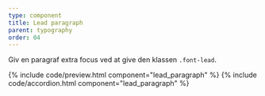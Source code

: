 ```yaml
---
type: component
title: Lead paragraph
parent: typography
order: 04
---
```



<div class="row">
  <div class="col-12">
    <p>Giv en paragraf extra focus ved at give den klassen <code>.font-lead</code>.</p>
  </div>
</div>
{% include code/preview.html component="lead_paragraph" %}
{% include code/accordion.html component="lead_paragraph" %}
